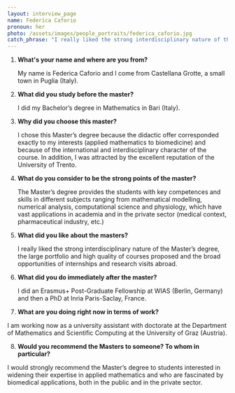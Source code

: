 ```yaml
---
layout: interview_page
name: Federica Caforio
pronoun: her
photo: /assets/images/people_portraits/federica_caforio.jpg
catch_phrase: "I really liked the strong interdisciplinary nature of the Master’s degree..."
---
```


1. **What's your name and where are you from?**
   
   My name is Federica Caforio and I come from Castellana Grotte, a small town in Puglia (Italy).

2. **What did you study before the master?**

   I did my Bachelor’s degree in Mathematics in Bari (Italy).

3. **Why did you choose this master?**

   I chose this Master’s degree because the didactic offer corresponded exactly to my interests (applied mathematics to biomedicine) and because of the international and interdisciplinary character of the course. In addition, I was attracted by the excellent reputation of the University of Trento.

4. **What do you consider to be the strong points of the master?**

   The Master’s degree provides the students with key competences and skills in different subjects ranging from mathematical modelling, numerical analysis, computational science and physiology, which have vast applications in academia and in the private sector (medical context, pharmaceutical industry, etc.)

5. **What did you like about the masters?**

   I really liked the strong interdisciplinary nature of the Master’s degree, the large portfolio and high quality of courses proposed and the broad opportunities of internships and research visits abroad.
   
6. **What did you do immediately after the master?**

   I did an Erasmus+ Post-Graduate Fellowship at WIAS (Berlin, Germany) and then a PhD at Inria Paris-Saclay, France.

7.  **What are you doing right now in terms of work?**

   I am working now as a university assistant with doctorate at the Department of Mathematics and Scientific Computing at the University of Graz (Austria).
    
8.  **Would you recommend the Masters to someone? To whom in particular?**

   I would strongly recommend the Master’s degree to students interested in widening their expertise in applied mathematics and who are fascinated by biomedical applications, both in the public and in the private sector.
